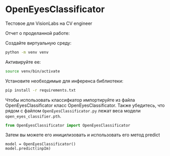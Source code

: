 # OpenEyesClassificator
Тестовое для VisionLabs на CV engineer

Отчет о проделанной работе: 

Создайте виртуальную среду:
```bash
python -m venv venv
```

Активируйте ее:
```bash
source venv/bin/activate
```

Установите необходимые для инференса библиотеки:
```bash
pip install -r requirements.txt
```

Чтобы использовать классифкатор импортируйте из файла OpenEyesClassificator класс OpenEyesClassificator. Также убедитесь, что рядом с файлом `OpenEyesClassificator.py` лежат веса модели ``open_eyes_classifier.pth``.
```python
from OpenEyesClassificator import OpenEyesClassificator
```

Затем вы можете его иницилизовать и использовать его метод predict
```
model = OpenEyesClassificator()
model.predict(inpIm)
```

